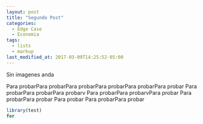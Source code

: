 ```yaml
---
layout: post
title: "Segundo Post"
categories:
  - Edge Case
  - Economia
tags:
  - lists
  - markup
last_modified_at: 2017-03-09T14:25:52-05:00
---
```


Sin imagenes anda

Para probarPara probarPara probarPara probarPara probarPara probar
Para probarPara probarPara probarv
Para probarPara probarvPara probar
Para probarPara probar Para probar
Para probarPara probar

```R
library(test)
for 
```
